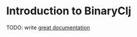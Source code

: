 # Introduction to BinaryClj

TODO: write [great documentation](http://jacobian.org/writing/what-to-write/)
